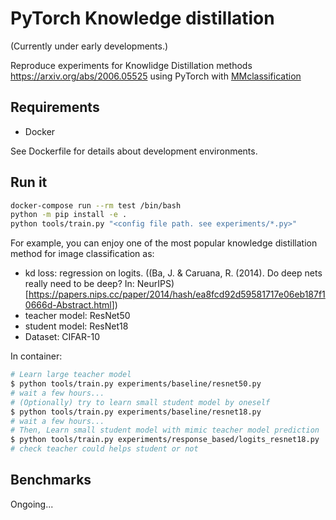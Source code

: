 # PyTorch Knowledge distillation

(Currently under early developments.)

Reproduce experiments for Knowlidge Distillation methods <https://arxiv.org/abs/2006.05525> using PyTorch with [MMclassification](https://github.com/open-mmlab/mmclassification)

## Requirements

- Docker

See Dockerfile for details about development environments.

## Run it

```bash
docker-compose run --rm test /bin/bash
python -m pip install -e .
python tools/train.py "<config file path. see experiments/*.py>"
```

For example, you can enjoy one of the most popular knowledge distillation method for image classification as:

- kd loss: regression on logits. ((Ba, J. & Caruana, R. (2014). Do deep nets really need
to be deep? In: NeurIPS)[<https://papers.nips.cc/paper/2014/hash/ea8fcd92d59581717e06eb187f10666d-Abstract.html>])
- teacher model: ResNet50
- student model: ResNet18
- Dataset: CIFAR-10

In container:

```bash
# Learn large teacher model
$ python tools/train.py experiments/baseline/resnet50.py
# wait a few hours...
# (Optionally) try to learn small student model by oneself
$ python tools/train.py experiments/baseline/resnet18.py
# wait a few hours...
# Then, Learn small student model with mimic teacher model prediction
$ python tools/train.py experiments/response_based/logits_resnet18.py
# check teacher could helps student or not
```

## Benchmarks

Ongoing...
